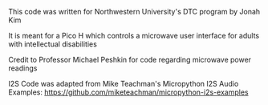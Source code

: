 This code was written for Northwestern University's DTC program by Jonah Kim

It is meant for a Pico H which controls a microwave user interface for adults with intellectual disabilities

Credit to Professor Michael Peshkin for code regarding microwave power readings

I2S Code was adapted from Mike Teachman's Micropython I2S Audio Examples: https://github.com/miketeachman/micropython-i2s-examples
